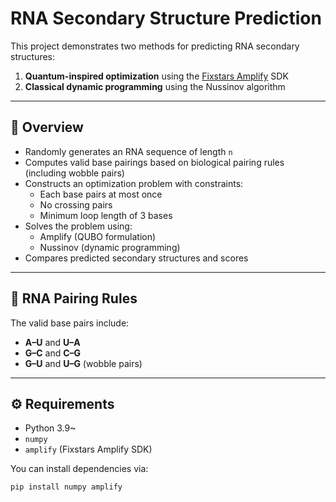 # RNA Secondary Structure Prediction

This project demonstrates two methods for predicting RNA secondary structures:

1. **Quantum-inspired optimization** using the [Fixstars Amplify](https://amplify.fixstars.com/) SDK
2. **Classical dynamic programming** using the Nussinov algorithm

---

## 🔬 Overview

- Randomly generates an RNA sequence of length `n`
- Computes valid base pairings based on biological pairing rules (including wobble pairs)
- Constructs an optimization problem with constraints:
  - Each base pairs at most once
  - No crossing pairs
  - Minimum loop length of 3 bases
- Solves the problem using:
  - Amplify (QUBO formulation)
  - Nussinov (dynamic programming)
- Compares predicted secondary structures and scores

---

## 🧬 RNA Pairing Rules

The valid base pairs include:

- **A–U** and **U–A**
- **G–C** and **C–G**
- **G–U** and **U–G** (wobble pairs)

---

## ⚙️ Requirements

- Python 3.9~
- `numpy`
- `amplify` (Fixstars Amplify SDK)

You can install dependencies via:

```bash
pip install numpy amplify
